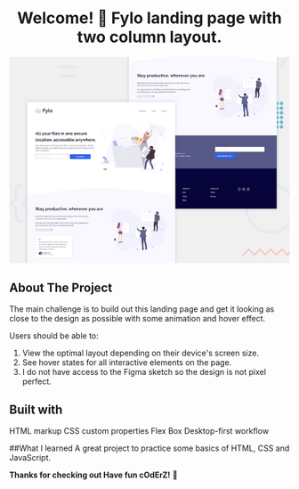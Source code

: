 
<h1 align="center">
 Welcome! 👋 Fylo landing page with two column layout.
</h1>

![Design preview for the Fylo landing page with two column layout](./design/desktop-preview.jpg)

## About The Project
The main challenge is to build out this landing page and get it looking as close to the design as possible with some animation and hover effect.

Users should be able to:

1. View the optimal layout depending on their device's screen size.
2. See hover states for all interactive elements on the page.
3. I do not have access to the Figma sketch so the design is not pixel perfect.

## Built with
 HTML markup
 CSS custom properties
 Flex Box
 Desktop-first workflow
 
##What I learned
A great project to practice some basics of HTML, CSS and JavaScript.

**Thanks for checking out Have fun cOdErZ!** 🚀
